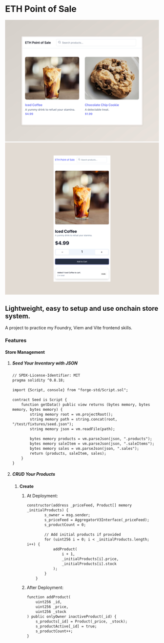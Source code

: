# ETH Point of Sale

![DEMO](./store-demo.jpeg)
![MOBILE_DEMO](./mobile-demo.png)

## Lightweight, easy to setup and use onchain store system.

A project to practice my Foundry, Viem and Vite frontend skills.

### Features

#### Store Management

1. ##### Seed Your Inventory with JSON

    ```solidity
    // SPDX-License-Identifier: MIT
    pragma solidity ^0.8.18;

    import {Script, console} from "forge-std/Script.sol";

    contract Seed is Script {
        function getData() public view returns (bytes memory, bytes memory, bytes memory) {
            string memory root = vm.projectRoot();
            string memory path = string.concat(root, "/test/fixtures/seed.json");
            string memory json = vm.readFile(path);

            bytes memory products = vm.parseJson(json, ".products");
            bytes memory saleItem = vm.parseJson(json, ".saleItems");
            bytes memory sales = vm.parseJson(json, ".sales");
            return (products, saleItem, sales);
        }
    }
    ```

2. ##### CRUD Your Products

    1. **Create**

        1. At Deployment:

            ```solidity
            constructor(address _priceFeed, Product[] memory _initialProducts) {
                    s_owner = msg.sender;
                    s_priceFeed = AggregatorV3Interface(_priceFeed);
                    s_productCount = 0;

                    // Add initial products if provided
                    for (uint256 i = 0; i < _initialProducts.length; i++) {
                        addProduct(
                            i + 1,
                            _initialProducts[i].price,
                            _initialProducts[i].stock
                        );
                    }
                }
            ```

        2. After Deployment:

            ```solidity
            function addProduct(
                uint256 _id,
                uint256 _price,
                uint256 _stock
            ) public onlyOwner inactiveProduct(_id) {
                s_products[_id] = Product(_price, _stock);
                s_productActive[_id] = true;
                s_productCount++;
            }
            ```
